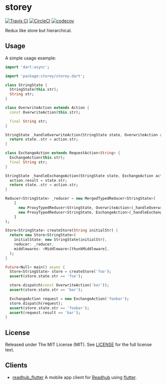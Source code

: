 # storey
[![Travis CI](https://travis-ci.org/kezhuw/storey.svg?branch=master)](https://travis-ci.org/kezhuw/storey)
[![CircleCI](https://circleci.com/gh/kezhuw/storey.svg?style=svg)](https://circleci.com/gh/kezhuw/storey)
[![codecov](https://codecov.io/gh/kezhuw/storey/branch/master/graph/badge.svg)](https://codecov.io/gh/kezhuw/storey)

Redux like store but hierarchical.

## Usage

A simple usage example:

```dart
import 'dart:async';

import 'package:storey/storey.dart';

class StringState {
  StringState(this.str);
  String str;
}

class OverwriteAction extends Action {
  const OverwriteAction(this.str);

  final String str;
}

StringState _handleOverwriteAction(StringState state, OverwriteAction action) {
  return state..str = action.str;
}

class ExchangeAction extends RequestAction<String> {
  ExchangeAction(this.str);
  final String str;
}

StringState _handleExchangeAction(StringState state, ExchangeAction action) {
  action.result = state.str;
  return state..str = action.str;
}

Reducer<StringState> _reducer = new MergedTypedReducer<StringState>(
    [
      new ProxyTypedReducer<StringState, OverwriteAction>(_handleOverwriteAction),
      new ProxyTypedReducer<StringState, ExchangeAction>(_handleExchangeAction),
    ]
);

Store<StringState> createStore(String initialStr) {
  return new Store<StringState>(
    initialState: new StringState(initialStr),
    reducer: _reducer,
    middlewares: <Middleware>[thunkMiddleware],
  );
}

Future<Null> main() async {
  Store<StringState> store = createStore('foo');
  assert(store.state.str == 'foo');

  store.dispatch(const OverwriteAction('bar'));
  assert(store.state.str == 'bar');

  ExchangeAction request = new ExchangeAction('foobar');
  store.dispatch(request);
  assert(store.state.str == 'foobar');
  assert(request.result == 'bar');
}
```

## License
Released under The MIT License (MIT). See [LICENSE](LICENSE) for the full license text.

## Clients

* [readhub_flutter][] A mobile app client for [Readhub][] using [flutter][].

[readhub_flutter]: https://github.com/kezhuw/readhub_flutter
[Readhub]: https://readhub.me
[flutter]: https://flutter.io
